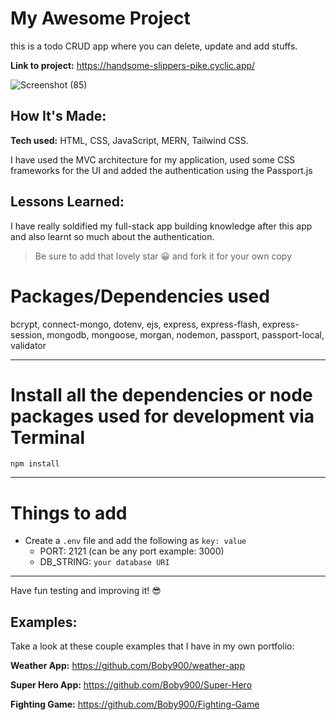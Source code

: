 # My Awesome Project
this is a todo CRUD app where you can delete, update and add stuffs.

**Link to project:** https://handsome-slippers-pike.cyclic.app/

![Screenshot (85)](https://github.com/Boby900/daily-list/assets/111265239/2ea1bf46-2013-4924-b566-60a5658f5ef7)


## How It's Made:

**Tech used:** HTML, CSS, JavaScript, MERN, Tailwind CSS.

I have used the MVC architecture for my application, used some CSS frameworks for the UI and added the authentication using the Passport.js


## Lessons Learned:

I have really soldified my full-stack app building knowledge after this app and also learnt so much about the authentication.

> Be sure to add that lovely star 😀 and fork it for your own copy


# Packages/Dependencies used 

bcrypt, connect-mongo, dotenv, ejs, express, express-flash, express-session, mongodb, mongoose, morgan, nodemon, passport, passport-local, validator

---

# Install all the dependencies or node packages used for development via Terminal

`npm install` 

---

# Things to add

- Create a `.env` file and add the following as `key: value` 
  - PORT: 2121 (can be any port example: 3000) 
  - DB_STRING: `your database URI` 
 ---
 
 Have fun testing and improving it! 😎



## Examples:
Take a look at these couple examples that I have in my own portfolio:

**Weather App:** https://github.com/Boby900/weather-app

**Super Hero App:** https://github.com/Boby900/Super-Hero

**Fighting Game:** https://github.com/Boby900/Fighting-Game
